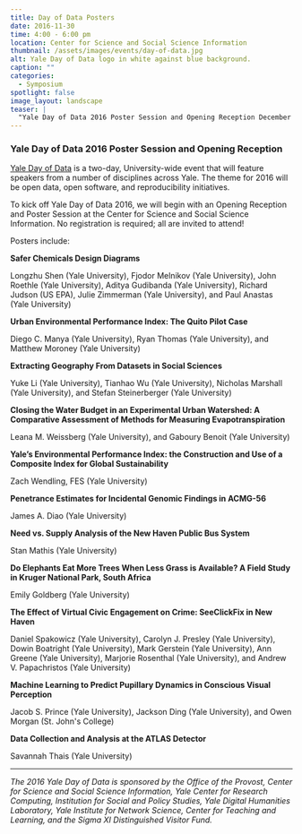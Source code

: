 ```yaml
---
title: Day of Data Posters
date: 2016-11-30 
time: 4:00 - 6:00 pm
location: Center for Science and Social Science Information
thumbnail: /assets/images/events/day-of-data.jpg
alt: Yale Day of Data logo in white against blue background.
caption: ""
categories: 
  - Symposium
spotlight: false 
image_layout: landscape
teaser: |
  "Yale Day of Data 2016 Poster Session and Opening Reception December 1 from 4:00-6:00pm in the Center for Science and Social Science Information Yale Day of Data is a two-day, University-wide event..."
---
```


### Yale Day of Data 2016 Poster Session and Opening Reception

[Yale Day of Data](http://elischolar.library.yale.edu/dayofdata/) is a two-day, University-wide event that will feature speakers from a number of disciplines across Yale. The theme for 2016 will be open data, open software, and reproducibility initiatives.
   
To kick off Yale Day of Data 2016, we will begin with an Opening Reception and Poster Session at the Center for Science and Social Science Information. No registration is required; all are invited to attend!
   
Posters include:
   
**Safer Chemicals Design Diagrams**
   
Longzhu Shen (Yale University), Fjodor Melnikov (Yale University), John Roethle (Yale University), Aditya Gudibanda (Yale University), Richard Judson (US EPA), Julie Zimmerman (Yale University), and Paul Anastas (Yale University)
  
**Urban Environmental Performance Index: The Quito Pilot Case**
   
Diego C. Manya (Yale University), Ryan Thomas (Yale University), and Matthew Moroney (Yale University)
   
**Extracting Geography From Datasets in Social Sciences**

Yuke Li (Yale University), Tianhao Wu (Yale University), Nicholas Marshall (Yale University), and Stefan Steinerberger (Yale University)

**Closing the Water Budget in an Experimental Urban Watershed: A Comparative Assessment of Methods for Measuring Evapotranspiration**

Leana M. Weissberg (Yale University), and Gaboury Benoit (Yale University)

**Yale’s Environmental Performance Index: the Construction and Use of a Composite Index for Global Sustainability**

Zach Wendling, FES (Yale University)

**Penetrance Estimates for Incidental Genomic Findings in ACMG-56**

James A. Diao (Yale University)

**Need vs. Supply Analysis of the New Haven Public Bus System**

Stan Mathis (Yale University)

**Do Elephants Eat More Trees When Less Grass is Available? A Field Study in Kruger National Park, South Africa**

Emily Goldberg (Yale University)

**The Effect of Virtual Civic Engagement on Crime: SeeClickFix in New Haven**

Daniel Spakowicz (Yale University), Carolyn J. Presley (Yale University), Dowin Boatright (Yale University), Mark Gerstein (Yale University), Ann Greene (Yale University), Marjorie Rosenthal (Yale University), and Andrew V. Papachristos (Yale University)

**Machine Learning to Predict Pupillary Dynamics in Conscious Visual Perception**

Jacob S. Prince (Yale University), Jackson Ding (Yale University), and Owen Morgan (St. John's College)

**Data Collection and Analysis at the ATLAS Detector**

Savannah Thais (Yale University)

---
   
*The 2016 Yale Day of Data is sponsored by the Office of the Provost, Center for Science and Social Science Information, Yale Center for Research Computing, Institution for Social and Policy Studies, Yale Digital Humanities Laboratory, Yale Institute for Network Science, Center for Teaching and Learning, and the Sigma XI Distinguished Visitor Fund.*
